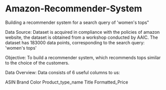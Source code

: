 # Amazon-Recommender-System
Building a recommender system for a search query of 'women's tops"

Data Source:
Dataset is acquired in compliance with the policies of amazon website, the dataset is obtained from a workshop conducted by AAIC. The dataset has 183000 data points, corresponding to the search query: 'women's tops'

Objective:
To build a recommender system, which recommends tops similar to the choice of the customers.

Data Overview:
Data consists of 6 useful columns to us:

ASIN
Brand
Color
Product_type_name
Title
Formatted_Price
